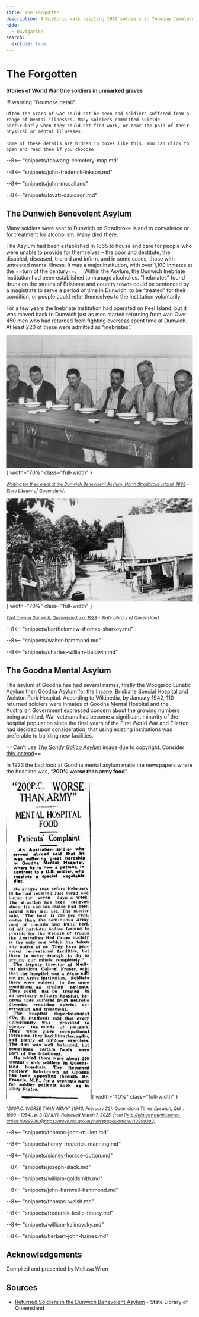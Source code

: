 ```yaml
---
title: The Forgotten
description: A historic walk visiting 1919 soldiers in Toowong Cemetery
hide:
  - navigation
search:
  exclude: true
---
```


# The Forgotten 

**Stories of World War One soldiers in unmarked graves**

!!! warning "Grumose detail"

    Often the scars of war could not be seen and soldiers suffered from a range of mental illnesses. Many soldiers committed suicide particularly when they could not find work, or bear the pain of their physical or mental illnesses.

    Some of these details are hidden in boxes like this. You can click to open and read them if you chooose.

--8<-- "snippets/toowong-cemetery-map.md"

--8<-- "snippets/john-frederick-inkson.md"

--8<-- "snippets/john-mccall.md"

--8<-- "snippets/lovatt-davidson.md"

## The Dunwich Benevolent Asylum

Many soldiers were sent to Dunwich on Stradbroke Island to convalesce or for treatment for alcoholism. Many died there. 

The Asylum had been established in 1865 to house and care for people who were unable to provide for themselves – the poor and destitute, the disabled, diseased, the old and infirm, and in some cases, those with untreated mental illness. It was a major institution, with over 1,100 inmates at the ==turn of the century==.
 
Within the Asylum, the Dunwich Inebriate Institution had been established to manage alcoholics. “Inebriates” found drunk on the streets of Brisbane and country towns could be sentenced by a magistrate to serve a period of time in Dunwich, to be “treated” for their condition, or people could refer themselves to the Institution voluntarily. 

For a few years the Inebriate Institution had operated on Peel Island, but it was moved back to Dunwich just as men started returning from war. Over 450 men who had returned from fighting overseas spent time at Dunwich. At least 220 of these were admitted as “inebriates”.

![Waiting for their meal at the Dunwich Benevolent Asylum, North Stradbroke Island, 1938](../assets/dunwich-benevolent-asylum-mealtime.jpeg){ width="70%" class="full-width" } 

*<small>[Waiting for their meal at the Dunwich Benevolent Asylum, North Stradbroke Island, 1938](https://onesearch.slq.qld.gov.au/permalink/61SLQ_INST/dls06p/alma99183505775102061) - State Library of Queensland.</small>*

![Tent town in Dunwich, Queensland, ca. 1928](../assets/dunwich-tent-town.jpeg){ width="70%" class="full-width" } 

*<small>[Tent town in Dunwich, Queensland, ca. 1928](https://onesearch.slq.qld.gov.au/permalink/61SLQ_INST/dls06p/alma99183513405702061) - State Library of Queensland.</small>*

--8<-- "snippets/bartholomew-thomas-sharkey.md"

--8<-- "snippets/walter-hammond.md"

--8<-- "snippets/charles-william-baldwin.md"

## The Goodna Mental Asylum 

The asylum at Goodna has had several names, firstly the Woogaroo Lunatic Asylum then Goodna Asylum for the Insane, Brisbane Special Hospital and Wolston Park Hospital.
According to Wikipedia, by January 1942, 110 returned soldiers were inmates of Goodna Mental Hospital and the Australian Government expressed concern about the growing numbers being admitted. War veterans had become a significant minority of the hospital population since the final years of the First World War and Ellerton had decided upon consideration, that using existing institutions was preferable to building new facilities. 

==Can't use *[The Sandy Gallop Asylum](https://www.abc.net.au/news/2020-04-25/queensland-anzac-war-graves-qld-matthew-rennie/12183570)* image due to copyright. Consider [this instead](https://commons.wikimedia.org/wiki/File:Ipswich_Hospital_for_the_Insane,_new_ward_for_the_male_patients,_1908.jpg)==

In 1923 the bad food at Goodna mental asylum made the newspapers where the headline was, “**200% worse than army food**”.

![200% worse than army food](../assets/200-percent-worse-than-army-food.jpg){ width="40%" class="full-width" } 

*<small>"200P.C. WORSE THAN ARMY" (1943, February 22). Queensland Times (Ipswich, Qld. : 1909 - 1954), p. 3 (DAILY). Retrieved March 7, 2025, from [http://nla.gov.au/nla.news-article113999383](https://trove.nla.gov.au/newspaper/article/113999383)</small>*


--8<-- "snippets/thomas-john-mullen.md"

--8<-- "snippets/henry-frederick-manning.md"

--8<-- "snippets/sidney-horace-dutton.md"

--8<-- "snippets/joseph-slack.md"

--8<-- "snippets/william-goldsmith.md"

--8<-- "snippets/john-hartwell-hammond.md"

--8<-- "snippets/thomas-welsh.md"

--8<-- "snippets/frederick-leslie-finney.md"

--8<-- "snippets/william-kalinovsky.md"

--8<-- "snippets/herbert-john-haines.md"

<!--
## Causes of death of World War One soldiers

Info goes here
-->

## Acknowledgements

Compiled and presented by Melissa Wren

## Sources


- [Returned Soldiers in the Dunwich Benevolent Asylum](https://www.slq.qld.gov.au/blog/returned-soldiers-dunwich-benevolent-asylum) - State Library of Queensland

<!--
- [Army – World War I: 1914–18](https://www.naa.gov.au/explore-collection/defence-and-war-service-records/army-world-war-i-1914-18) - Commonwealth of Australia (National Archives of Australia)
- [Memorial search](https://brisbane.discovereverafter.com) - Brisbane City Council
- [Family History Research](https://www.familyhistory.bdm.qld.gov.au) - The State of Queensland
- [Trove](https://trove.nla.gov.au) - National Library of Australia
- [Explore People](https://vwma.org.au/explore/people) - Virtual War Memorial Australia
- [ancestry.com.au](https://www.ancestry.com.au/)
-->